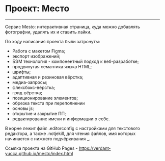 # Проект: Место
-----

Cервис Mesto: интерактивная страница, куда можно добавлять фотографии, удалять их и ставить лайки.

По ходу написания проекта были затронуты: 
* Работа с макетом Figma;
* экспорт изображений;
* БЭМ технология - компонентный подход к веб-разработке;
* продвинутая семантика языка HTML; 
* шрифты;
* адаптивная и резиновая вёрстка;
* медиа-запросы;
* флексбокс-вёрстка;
* грид-вёрстка;
* позиционирование элементов;
* обрезка текста при переполнении
* основы js;
* открытие и закрытие ПП;
* редактирование имени и информации о себе.

В корне лежит файл .editorconfig с настройками для текстового редактора, а также .notjekill, для чтения файлов, имя которых начинается с нижнего подчёркивания _. 

Ссылка проекта на GitHub Pages - https://verdant-yucca.github.io/mesto/index.html 
